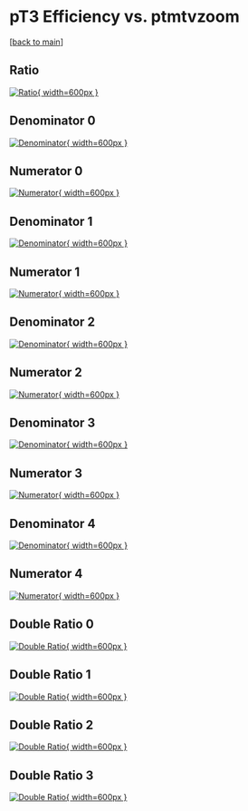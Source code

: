 # pT3 Efficiency vs. ptmtvzoom

[[back to main](./)]



## Ratio

[![Ratio](../mtv/var/pT3_vtr_13_-1_eff_ptmtvzoom.png){ width=600px }](../mtv/var/pT3_vtr_13_-1_eff_ptmtvzoom.pdf)

## Denominator 0

[![Denominator](../mtv/den/pT3_vtr_13_-1_eff_ptmtvzoom_den0.png){ width=600px }](../mtv/den/pT3_vtr_13_-1_eff_ptmtvzoom_den0.pdf)

## Numerator 0

[![Numerator](../mtv/num/pT3_vtr_13_-1_eff_ptmtvzoom_num0.png){ width=600px }](../mtv/num/pT3_vtr_13_-1_eff_ptmtvzoom_num0.pdf)

## Denominator 1

[![Denominator](../mtv/den/pT3_vtr_13_-1_eff_ptmtvzoom_den1.png){ width=600px }](../mtv/den/pT3_vtr_13_-1_eff_ptmtvzoom_den1.pdf)

## Numerator 1

[![Numerator](../mtv/num/pT3_vtr_13_-1_eff_ptmtvzoom_num1.png){ width=600px }](../mtv/num/pT3_vtr_13_-1_eff_ptmtvzoom_num1.pdf)

## Denominator 2

[![Denominator](../mtv/den/pT3_vtr_13_-1_eff_ptmtvzoom_den2.png){ width=600px }](../mtv/den/pT3_vtr_13_-1_eff_ptmtvzoom_den2.pdf)

## Numerator 2

[![Numerator](../mtv/num/pT3_vtr_13_-1_eff_ptmtvzoom_num2.png){ width=600px }](../mtv/num/pT3_vtr_13_-1_eff_ptmtvzoom_num2.pdf)

## Denominator 3

[![Denominator](../mtv/den/pT3_vtr_13_-1_eff_ptmtvzoom_den3.png){ width=600px }](../mtv/den/pT3_vtr_13_-1_eff_ptmtvzoom_den3.pdf)

## Numerator 3

[![Numerator](../mtv/num/pT3_vtr_13_-1_eff_ptmtvzoom_num3.png){ width=600px }](../mtv/num/pT3_vtr_13_-1_eff_ptmtvzoom_num3.pdf)

## Denominator 4

[![Denominator](../mtv/den/pT3_vtr_13_-1_eff_ptmtvzoom_den4.png){ width=600px }](../mtv/den/pT3_vtr_13_-1_eff_ptmtvzoom_den4.pdf)

## Numerator 4

[![Numerator](../mtv/num/pT3_vtr_13_-1_eff_ptmtvzoom_num4.png){ width=600px }](../mtv/num/pT3_vtr_13_-1_eff_ptmtvzoom_num4.pdf)

## Double Ratio 0

[![Double Ratio](../mtv/ratio/pT3_vtr_13_-1_eff_ptmtvzoom_ratio0.png){ width=600px }](../mtv/ratio/pT3_vtr_13_-1_eff_ptmtvzoom_ratio0.pdf)

## Double Ratio 1

[![Double Ratio](../mtv/ratio/pT3_vtr_13_-1_eff_ptmtvzoom_ratio1.png){ width=600px }](../mtv/ratio/pT3_vtr_13_-1_eff_ptmtvzoom_ratio1.pdf)

## Double Ratio 2

[![Double Ratio](../mtv/ratio/pT3_vtr_13_-1_eff_ptmtvzoom_ratio2.png){ width=600px }](../mtv/ratio/pT3_vtr_13_-1_eff_ptmtvzoom_ratio2.pdf)

## Double Ratio 3

[![Double Ratio](../mtv/ratio/pT3_vtr_13_-1_eff_ptmtvzoom_ratio3.png){ width=600px }](../mtv/ratio/pT3_vtr_13_-1_eff_ptmtvzoom_ratio3.pdf)

